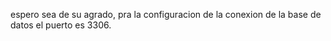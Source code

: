 espero sea de su agrado, pra la configuracion de la conexion de la base de datos el puerto es 3306.
